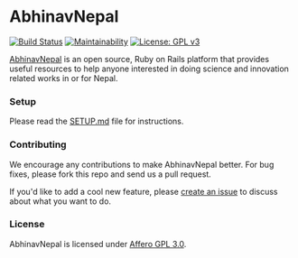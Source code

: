 # AbhinavNepal

[![Build Status](https://travis-ci.com/AbhinavNepal/abhinav-nepal.svg?branch=master)](https://travis-ci.com/AbhinavNepal/abhinav-nepal)
[![Maintainability](https://api.codeclimate.com/v1/badges/f1ee4474279eb55d6964/maintainability)](https://codeclimate.com/github/AbhinavNepal/abhinav-nepal/maintainability)
[![License: GPL v3](https://img.shields.io/badge/License-GPL%20v3-blue.svg)](https://github.com/AbhinavNepal/abhinav-nepal/blob/master/LICENSE)

[AbhinavNepal](https://abhinavnepal.com) is an open source, Ruby on Rails platform that provides useful resources to help anyone interested in doing science and innovation related works in or for Nepal.

### Setup

Please read the [SETUP.md](https://github.com/AbhinavNepal/abhinav-nepal/blob/master/SETUP.md) file for instructions.

### Contributing

We encourage any contributions to make AbhinavNepal better. For bug fixes, please fork this repo and send us a pull request.

If you'd like to add a cool new feature, please [create an issue](https://github.com/AbhinavNepal/abhinav-nepal/issues/new) to discuss about what you want to do.

### License

AbhinavNepal is licensed under [Affero GPL 3.0](https://github.com/AbhinavNepal/abhinav-nepal/blob/master/LICENSE).
